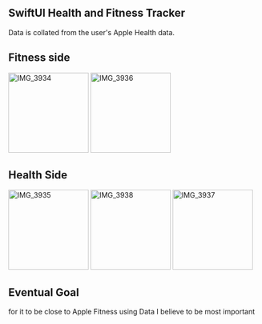## SwiftUI Health and Fitness Tracker

Data is collated from the user's Apple Health data.

## Fitness side
<img src="https://github.com/user-attachments/assets/2ff39ec2-1bad-43ea-98dc-5bc9583efd51" alt="IMG_3934" width="160" />
<img src="https://github.com/user-attachments/assets/f92462ef-28c2-45da-99da-22b8e09ed5bf" alt="IMG_3936" width="160" />

## Health Side
<img src="https://github.com/user-attachments/assets/9108752a-8cea-47a8-9cde-1661d0b150ca" alt="IMG_3935" width="160" />
<img src="https://github.com/user-attachments/assets/721f556f-6d61-4ed3-8215-f680eb1a78ce" alt="IMG_3938" width="160" />
<img src="https://github.com/user-attachments/assets/5d4e2a3e-0c4f-4756-9416-7bc9d12d2466" alt="IMG_3937" width="160" />

## Eventual Goal
for it to be close to Apple Fitness using Data I believe to be most important
